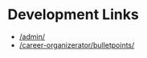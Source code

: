 # Development Links

- [/admin/](http://localhost:8000/admin/)
- [/career-organizerator/bulletpoints/](http://localhost:8000/career-organizerator/bulletpoints/)
